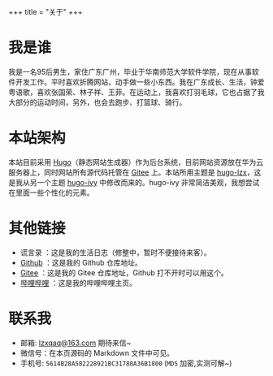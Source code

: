 +++
title = "关于"
+++

# 我是谁
我是一名95后男生，家住广东广州，毕业于华南师范大学软件学院，现在从事软件开发工作。平时喜欢折腾网站，动手做一些小东西。我在广东成长、生活，钟爱粤语歌，喜欢张国荣、林子祥、王菲。在运动上，我喜欢打羽毛球，它也占据了我大部分的运动时间，另外，也会去跑步、打篮球、骑行。

# 本站架构
本站目前采用 [Hugo](https://gohugo.io/)（静态网站生成器）作为后台系统，目前网站资源放在华为云服务器上，同时网站所有源代码托管在 [Gitee](https://gitee.com/lzxqaq/blog_source) 上。本站所用主题是 [hugo-lzx](https://github.com/lzxqaq/hugo-lzx)，这是我从另一个主题 [hugo-ivy](https://github.com/yihui/hugo-ivyv) 中修改而来的。hugo-ivy 非常简洁美观，我想尝试在里面一些个性化的元素。

# 其他链接
* 谎言录[](http://lzxqaq.com) ：这是我的生活日志（修整中，暂时不便接待来客）。
* [Github](https://github.com/lzxqaq) ：这是我的 Github 仓库地址。
* [Gitee](https://gitee.com/lzxqaq) ：这是我的 Gitee 仓库地址，Github 打不开时可以用这个。
* [哔哩哔哩](https://space.bilibili.com/404289432) ：这是我的哔哩哔哩主页。


# 联系我
[//]: # (微信号： BaiGei-Wan，本人不常用微信，不一定能及时回复消息。)
* 邮箱: [lzxqaq@163.com](mailto:lzxqaq@163.com)  期待来信~
* 微信号：在本页源码的 Markdown 文件中可见。
* 手机号: `5614B28A582228921BC31788A36B1800` (`MD5` 加密,实测可解~)
